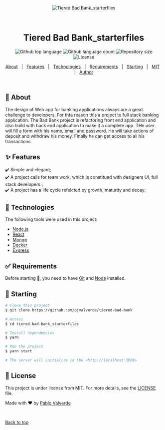 <div align="center" id="top"> 
  <img src="./.github/app.gif" alt="Tiered Bad Bank_starterfiles" />

  &#xa0;

  <!-- <a href="https://tieredbadbank_starterfiles.netlify.app">Demo</a> -->
</div>

<h1 align="center">Tiered Bad Bank_starterfiles</h1>

<p align="center">
  <img alt="Github top language" src="https://img.shields.io/github/languages/top/{{YOUR_GITHUB_USERNAME}}/tiered-bad-bank_starterfiles?color=56BEB8">

  <img alt="Github language count" src="https://img.shields.io/github/languages/count/{{YOUR_GITHUB_USERNAME}}/tiered-bad-bank_starterfiles?color=56BEB8">

  <img alt="Repository size" src="https://img.shields.io/github/repo-size/{{YOUR_GITHUB_USERNAME}}/tiered-bad-bank_starterfiles?color=56BEB8">

  <img alt="License" src="https://img.shields.io/github/license/{{YOUR_GITHUB_USERNAME}}/tiered-bad-bank_starterfiles?color=56BEB8">

  <!-- <img alt="Github issues" src="https://img.shields.io/github/issues/{{YOUR_GITHUB_USERNAME}}/tiered-bad-bank_starterfiles?color=56BEB8" /> -->

  <!-- <img alt="Github forks" src="https://img.shields.io/github/forks/{{YOUR_GITHUB_USERNAME}}/tiered-bad-bank_starterfiles?color=56BEB8" /> -->

  <!-- <img alt="Github stars" src="https://img.shields.io/github/stars/{{YOUR_GITHUB_USERNAME}}/tiered-bad-bank_starterfiles?color=56BEB8" /> -->
</p>

<!-- Status -->

<!-- <h4 align="center"> 
	🚧  Tiered Bad Bank_starterfiles 🚀 Under construction...  🚧
</h4> 

<hr> -->

<p align="center">
  <a href="#dart-about">About</a> &#xa0; | &#xa0; 
  <a href="#sparkles-features">Features</a> &#xa0; | &#xa0;
  <a href="#rocket-technologies">Technologies</a> &#xa0; | &#xa0;
  <a href="#white_check_mark-requirements">Requirements</a> &#xa0; | &#xa0;
  <a href="#checkered_flag-starting">Starting</a> &#xa0; | &#xa0;
  <a href="#memo-license">MIT</a> &#xa0; | &#xa0;
  <a href="https://github.com/pjvalverde" target="_blank">Author</a>
</p>

<br>

## :dart: About ##

The design of Web app for banking applications always are a great challenge to developers. For thta reason this a project to full stack banking application. The Bad Bank project is refactoring front end application and also build with back end application to make it a complete app. THe user will fill a form with his name, email and password. He will take actions of deposit and withdraw his money. Finally he can get access to all his transactions.

## :sparkles: Features ##

:heavy_check_mark: Simple and elegant;\
:heavy_check_mark: A project calls for team work, which is constitued with designers UI, full stack developers.;\
:heavy_check_mark: A project has a life cycle refelcted by growth, maturity and decay;

## :rocket: Technologies ##

The following tools were used in this project:


- [Node.js](https://nodejs.org/en/)
- [React](https://pt-br.reactjs.org/)
- [Mongo](https://www.mongodb.com/)
- [Docker](https://www.docker.com//)
- [Express](https://expressjs.com/)

## :white_check_mark: Requirements ##

Before starting :checkered_flag:, you need to have [Git](https://git-scm.com) and [Node](https://nodejs.org/en/) installed.

## :checkered_flag: Starting ##

```bash
# Clone this project
$ git clone https://github.com/pjvalverde/tiered-bad-bank

# Access
$ cd tiered-bad-bank_starterfiles

# Install dependencies
$ yarn

# Run the project
$ yarn start

# The server will initialize in the <http://localhost:3000>
```

## :memo: License ##

This project is under license from MIT. For more details, see the [LICENSE](LICENSE.md) file.


Made with :heart: by <a href="https://github.com/YOUR_GITHUB_USERNAME" target="_blank">Pablo Valverde</a>

&#xa0;

<a href="#top">Back to top</a>
